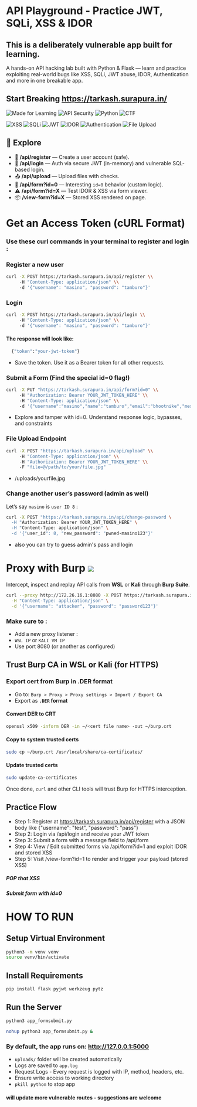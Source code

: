# API Playground - Practice JWT, SQLi, XSS & IDOR


## This is a deliberately vulnerable app built for learning.
A hands-on API hacking lab built with Python & Flask — learn and practice exploiting real-world bugs like XSS, SQLi, JWT abuse, IDOR, Authentication and more in one breakable app.

## Start Breaking https://tarkash.surapura.in/

![Made for Learning](https://img.shields.io/badge/made%20for-learning-blueviolet) ![API Security](https://img.shields.io/badge/focus-API%20Security-yellowgreen)  ![Python](https://img.shields.io/badge/built%20with-Python%20%26%20Flask-3776AB) ![CTF](https://img.shields.io/badge/type-CTF-informational)

![XSS](https://img.shields.io/badge/XSS-red) ![SQLi](https://img.shields.io/badge/SQLi-orange) ![JWT](https://img.shields.io/badge/JWT-blue) ![IDOR](https://img.shields.io/badge/IDOR-lightgrey) ![Authentication](https://img.shields.io/badge/Authentication-cyan) ![File Upload](https://img.shields.io/badge/File%20Upload-critical)







##  🚀 Explore
- 🧾  **/api/register** — Create a user account (safe).
- 🔐  **/api/login** — Auth via secure JWT (in-memory) and vulnerable SQL-based login.
- 📤  **/api/upload** — Upload files with checks.
- 🧠  **/api/form?id=0** — Interesting `id=0` behavior (custom logic).
- ⚠️  **/api/form?id=X** — Test IDOR & XSS via form viewer.
- 📦  **/view-form?id=X** — Stored XSS rendered on page.
#
# Get an Access Token (cURL Format)
### Use these curl commands in your terminal to register and login :

### Register a new user

```bash
curl -X POST https://tarkash.surapura.in/api/register \\
     -H "Content-Type: application/json" \\
     -d '{"username": "masino", "password": "tamburo"}'
```

### Login
```bash
curl -X POST https://tarkash.surapura.in/api/login \\
     -H "Content-Type: application/json" \\
     -d '{"username": "masino", "password": "tamburo"}'
```
#### The response will look like:
```bash
  {"token":"your-jwt-token"}
  ```
- Save the token. Use it as a Bearer token for all other requests.

### Submit a Form (Find the special id=0 flag!)
```bash
curl -X PUT "https://tarkash.surapura.in/api/form?id=0" \\
     -H "Authorization: Bearer YOUR_JWT_TOKEN_HERE" \\
     -H "Content-Type: application/json" \\
     -d '{"username":"masino","name":"tamburo","email":"bhootnike","message":"<img src=\"x\" onerror=\"alert(1)\">"}'
```
- Explore and tamper with id=0. Understand response logic, bypasses, and constraints

### File Upload Endpoint
```bash
curl -X POST "https://tarkash.surapura.in/api/upload" \\
     -H "Content-Type: application/json" \\
     -H "Authorization: Bearer YOUR_JWT_TOKEN_HERE" \\
     -F "file=@/path/to/your/file.jpg"
```
- /uploads/yourfile.jpg

### Change another user’s password (admin as well)
Let’s say `masino` is `user ID 8` :
```bash
curl -X POST "https://tarkash.surapura.in/api/change-password \
  -H "Authorization: Bearer YOUR_JWT_TOKEN_HERE" \
  -H "Content-Type: application/json" \
  -d '{"user_id": 8, "new_password": "pwned-masino123"}'
```
- also you can try to guess admin's pass and login
#

# Proxy with Burp ![](https://img.shields.io/badge/Burp--orange?logo=burpsuite&logoColor=orange)

Intercept, inspect and replay API calls from **WSL** or **Kali** through **Burp Suite**.

```bash
curl --proxy http://172.26.16.1:8080 -X POST https://tarkash.surapura.in/api/register \
  -H "Content-Type: application/json" \
  -d '{"username": "attacker", "password": "password123"}'
  ```
### Make sure to : 
- Add a new proxy listener : 
- `WSL IP` or `KALI VM IP`
- Use port 8080 (or another as configured)

## Trust Burp CA in WSL or Kali (for HTTPS)
###  Export cert from Burp in .DER format
- Go to: `Burp > Proxy > Proxy settings > Import / Export CA`
- Export as **`.DER` format**

#### Convert DER to CRT
```bash
openssl x509 -inform DER -in ~/<cert file name> -out ~/burp.crt
```
#### Copy to system trusted certs
```bash
sudo cp ~/burp.crt /usr/local/share/ca-certificates/
```
#### Update trusted certs
```bash
sudo update-ca-certificates
```
Once done, `curl` and other CLI tools will trust Burp for HTTPS interception.



## Practice Flow
- Step 1: Register at https://tarkash.surapura.in/api/register with a JSON body like {"username": "test", "password": "pass"}
- Step 2: Login via /api/login and receive your JWT token
- Step 3: Submit a form with a message field to /api/form
- Step 4: View / Edit submitted forms via /api/form?id=1 and exploit IDOR and stored XSS
- Step 5: Visit /view-form?id=1 to render and trigger your payload (stored XSS)

##### POP that XSS
##### Submit form with id=0

#
# HOW TO RUN

## Setup Virtual Environment
```bash
python3 -m venv venv
source venv/bin/activate
```
## Install Requirements
```bash
pip install flask pyjwt werkzeug pytz
```
## Run the Server
``` bash
python3 app_formsubmit.py
```
```bash
nohup python3 app_formsubmit.py &
```
### By default, the app runs on: http://127.0.0.1:5000

-   `uploads/` folder will be created automatically
-   Logs are saved to `app.log`
-   Request Logs - Every request is logged with IP, method, headers, etc.
-   Ensure write access to working directory
- `pkill python` to stop app

#### will update more vulnerable routes - suggestions are welcome



